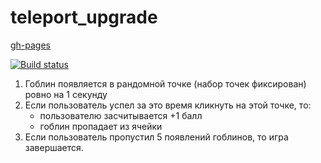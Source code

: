 # teleport_upgrade

[gh-pages](https://stanislavsus-edu.github.io/teleport_upgrade/)

[![Build status](https://ci.appveyor.com/api/projects/status/oknvtgcu9y5lqxrh?svg=true)](https://ci.appveyor.com/project/Stanislavsus-edu/teleport-upgrade)

1. Гоблин появляется в рандомной точке (набор точек фиксирован) ровно на 1 секунду
2. Если пользователь успел за это время кликнуть на этой точке, то:
    * пользователю засчитывается +1 балл
    * гоблин пропадает из ячейки
3. Если пользователь пропустил 5 появлений гоблинов, то игра завершается.
